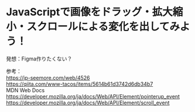 # JavaScriptで画像をドラッグ・拡大縮小・スクロールによる変化を出してみよう！

発想：Figma作りたくない？






参考：<br>
https://jp-seemore.com/web/4526 <br>
https://qiita.com/www-tacos/items/5614b61d3742d6db34b7 <br>
MDN Web Docs <br>
https://developer.mozilla.org/ja/docs/Web/API/Element/pointerup_event<br>
https://developer.mozilla.org/ja/docs/Web/API/Element/scroll_event
